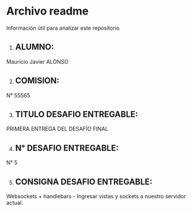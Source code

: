 # Archivo readme
Información útil para analizar este repositorio


1. ## ALUMNO: 

Mauricio Javier ALONSO


2. ## COMISION:

 N° 55565


3. ## TITULO DESAFIO ENTREGABLE: 

PRIMERA ENTREGA DEL DESAFÍO FINAL

4. ## N° DESAFIO ENTREGABLE: 

N° 5

5. ## CONSIGNA DESAFIO ENTREGABLE: 

Websockets + handlebars - Ingresar vistas y sockets a nuestro servidor actual. 

